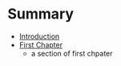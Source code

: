 # Summary

* [Introduction](README.md)
* [First Chapter](chapter1.md)
   * a section of first chpater


